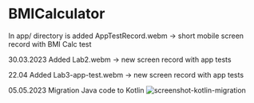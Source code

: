 # BMICalculator

In app/ directory is added AppTestRecord.webm -> short mobile screen record with BMI Calc test

30.03.2023
Added Lab2.webm -> new screen record with app tests

22.04
Added Lab3-app-test.webm -> new screen record with app tests

05.05.2023 
Migration Java code to Kotlin
![screenshot-kotlin-migration](https://user-images.githubusercontent.com/38124296/236347967-7d02f73f-b806-43b9-80bb-49e7b26eacef.png)
